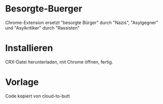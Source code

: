# Besorgte-Buerger
Chrome-Extension ersetzt "besorgte Bürger" durch "Nazis", "Asylgegner" und "Asylkritiker" durch "Rassisten"

# Installieren
CRX-Datei herunterladen, mit Chrome öffnen, fertig.

# Vorlage
Code kopiert von cloud-to-butt
